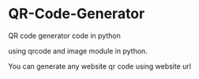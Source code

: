 # QR-Code-Generator

QR code generator code in python 

using qrcode and image module in python.


You can generate any website qr code using website url
